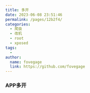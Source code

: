 ```yaml
---
title: 多开
date: 2023-06-08 23:51:46
permalink: /pages/12b2f4/
categories:
  - 爬虫
  - 改机
  - root
  - xposed
tags:
  - 
author: 
  name: fovegage
  link: https://github.com/fovegage
---
```

### APP多开